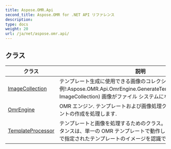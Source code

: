 ```yaml
---
title: Aspose.OMR.Api
second_title: Aspose.OMR for .NET API リファレンス
description: 
type: docs
weight: 20
url: /ja/net/aspose.omr.api/
---
```



## クラス

| クラス | 説明 |
| --- | --- |
| [ImageCollection](./imagecollection/) | テンプレート生成に使用できる画像のコレクション. 例!:Aspose.OMR.Api.OmrEngine.GenerateTemplate(MemoryStream, ImageCollection) 画像がファイル システムにない場合に役立ちます。 |
| [OmrEngine](./omrengine/) | OMR エンジン. テンプレートおよび画像処理クラスと GUI コンポーネントの作成を処理します. |
| [TemplateProcessor](./templateprocessor/) | テンプレートと画像を処理するためのクラス。  このクラスの各インスタンスは、単一の OMR テンプレートで動作します。 コンストラクタで指定されたテンプレートのイメージを認識できます。 |


